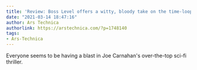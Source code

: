 ```yaml
---
title: 'Review: Boss Level offers a witty, bloody take on the time-loop trope'
date: "2021-03-14 18:47:16"
author: Ars Technica
authorlink: https://arstechnica.com/?p=1748140
tags:
- Ars-Technica
---
```

Everyone seems to be having a blast in Joe Carnahan's over-the-top sci-fi thriller.